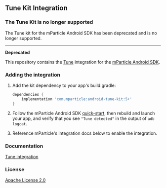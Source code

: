 ## Tune Kit Integration

### The Tune Kit is no longer supported

The Tune kit for the mParticle Android SDK has been deprecated and is no longer supported.

-----

**Deprecated**

This repository contains the [Tune](https://www.tune.com) integration for the [mParticle Android SDK](https://github.com/mParticle/mparticle-android-sdk).

### Adding the integration

1. Add the kit dependency to your app's build.gradle:

    ```groovy
    dependencies {
        implementation 'com.mparticle:android-tune-kit:5+'
    }
    ```
2. Follow the mParticle Android SDK [quick-start](https://github.com/mParticle/mparticle-android-sdk), then rebuild and launch your app, and verify that you see `"Tune detected"` in the output of `adb logcat`.
3. Reference mParticle's integration docs below to enable the integration.

### Documentation

[Tune integration](http://docs.mparticle.com/?java#tune)

### License

[Apache License 2.0](http://www.apache.org/licenses/LICENSE-2.0)
